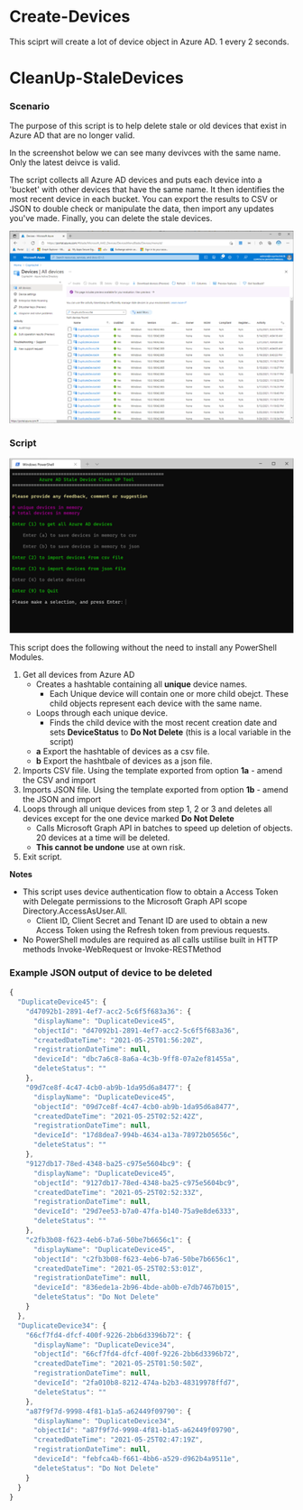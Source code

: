 # Create-Devices

This sciprt will create a lot of device object in Azure AD. 1 every 2 seconds.

# CleanUp-StaleDevices

### Scenario

The purpose of this script is to help delete stale or old devices that exist in Azure AD that are no longer valid. 

In the screenshot below we can see many devivces with the same name. Only the latest deivce is valid.

The script collects all Azure AD devices and puts each device into a 'bucket' with other devices that have the same name. It then identifies the most recent device in each bucket. You can export the results to CSV or JSON to double check or manipulate the data, then import any updates you've made. Finally, you can delete the stale devices.

![Powershell Menu](img/DuplicateDevicesSameName.png)

### Script

![Powershell Menu](img/PowerShellMenu01.png)

This script does the following without the need to install any PowerShell Modules.
1. Get all devices from Azure AD
   - Creates a hashtable containing all **unique** device names. 
     - Each Unique device will contain one or more child obejct. These child objects represent each device with the same name.
   - Loops through each unique device.
     - Finds the child device with the most recent creation date and sets **DeviceStatus** to **Do Not Delete** (this is a local variable in the script)
   - **a** Export the hashtable of devices as a csv file.
   - **b** Export the hashtbale of devices as a json file.
2. Imports CSV file. Using the template exported from option **1a** - amend the CSV and import
3. Imports JSON file. Using the template exported from option **1b** - amend the JSON and import
4. Loops through all unique devices from step 1, 2 or 3 and deletes all devices except for the one device marked **Do Not Delete**
    - Calls Microsoft Graph API in batches to speed up deletion of objects. 20 devices at a time will be deleted.
    - **This cannot be undone** use at own risk.
9. Exit script.

**Notes**
- This script uses device authentication flow to obtain a Access Token with Delegate permissions to the Microsoft Graph API scope Directory.AccessAsUser.All.
  -   Client ID, Client Secret and Tenant ID are used to obtain a new Access Token using the Refresh token from previous requests.
- No PowerShell modules are required as all calls ustilise built in HTTP methods Invoke-WebRequest or Invoke-RESTMethod

### Example JSON output of device to be deleted

```javascript
{
  "DuplicateDevice45": {
    "d47092b1-2891-4ef7-acc2-5c6f5f683a36": {
      "displayName": "DuplicateDevice45",
      "objectId": "d47092b1-2891-4ef7-acc2-5c6f5f683a36",
      "createdDateTime": "2021-05-25T01:56:20Z",
      "registrationDateTime": null,
      "deviceId": "dbc7a6c8-8a6a-4c3b-9ff8-07a2ef81455a",
      "deleteStatus": ""
    },
    "09d7ce8f-4c47-4cb0-ab9b-1da95d6a8477": {
      "displayName": "DuplicateDevice45",
      "objectId": "09d7ce8f-4c47-4cb0-ab9b-1da95d6a8477",
      "createdDateTime": "2021-05-25T02:52:42Z",
      "registrationDateTime": null,
      "deviceId": "17d8dea7-994b-4634-a13a-78972b05656c",
      "deleteStatus": ""
    },
    "9127db17-78ed-4348-ba25-c975e5604bc9": {
      "displayName": "DuplicateDevice45",
      "objectId": "9127db17-78ed-4348-ba25-c975e5604bc9",
      "createdDateTime": "2021-05-25T02:52:33Z",
      "registrationDateTime": null,
      "deviceId": "29d7ee53-b7a0-47fa-b140-75a9e8de6333",
      "deleteStatus": ""
    },
    "c2fb3b08-f623-4eb6-b7a6-50be7b6656c1": {
      "displayName": "DuplicateDevice45",
      "objectId": "c2fb3b08-f623-4eb6-b7a6-50be7b6656c1",
      "createdDateTime": "2021-05-25T02:53:01Z",
      "registrationDateTime": null,
      "deviceId": "836ede1a-2b96-4bde-ab0b-e7db7467b015",
      "deleteStatus": "Do Not Delete"
    }
  },
  "DuplicateDevice34": {
    "66cf7fd4-dfcf-400f-9226-2bb6d3396b72": {
      "displayName": "DuplicateDevice34",
      "objectId": "66cf7fd4-dfcf-400f-9226-2bb6d3396b72",
      "createdDateTime": "2021-05-25T01:50:50Z",
      "registrationDateTime": null,
      "deviceId": "2fa010b8-8212-474a-b2b3-48319978ffd7",
      "deleteStatus": ""
    },
    "a87f9f7d-9998-4f81-b1a5-a62449f09790": {
      "displayName": "DuplicateDevice34",
      "objectId": "a87f9f7d-9998-4f81-b1a5-a62449f09790",
      "createdDateTime": "2021-05-25T02:47:19Z",
      "registrationDateTime": null,
      "deviceId": "febfca4b-f661-4bb6-a529-d962b4a9511e",
      "deleteStatus": "Do Not Delete"
    }
  }
}

```